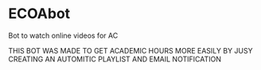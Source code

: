 # ECOAbot
Bot to watch online videos for AC


THIS BOT WAS MADE TO GET ACADEMIC HOURS MORE EASILY BY JUSY CREATING AN AUTOMITIC PLAYLIST AND EMAIL NOTIFICATION
